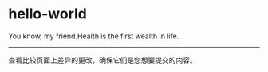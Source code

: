 # hello-world
You know, my friend.Health is the first wealth in life.

-----------------------------------------------------------------
查看比较页面上差异的更改，确保它们是您想要提交的内容。
